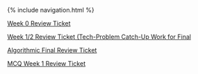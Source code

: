 {% include navigation.html %}

[Week 0 Review Ticket](https://github.com/vaishavijay/vaishavijay.github.io/issues/2)

[Week 1/2 Review Ticket (Tech-Problem Catch-Up Work for Final](https://github.com/vaishavijay/vaishavijay.github.io/issues/1)

[Algorithmic Final Review Ticket](https://github.com/vaishavijay/vaishavijay.github.io/issues/3)

[MCQ Week 1 Review Ticket](https://github.com/vaishavijay/vaishavijay.github.io/issues/4)
